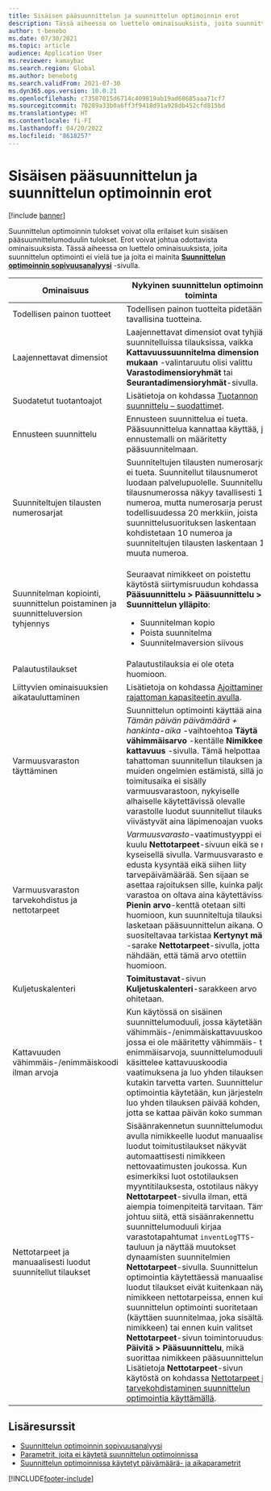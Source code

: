```yaml
---
title: Sisäisen pääsuunnittelun ja suunnittelun optimoinnin erot
description: Tässä aiheessa on luettelo ominaisuuksista, joita suunnittelun optimointi ei vielä tue ja joita ei mainita suunnittelun optimoinnin sopivuusanalyysisivulla.
author: t-benebo
ms.date: 07/30/2021
ms.topic: article
audience: Application User
ms.reviewer: kamaybac
ms.search.region: Global
ms.author: benebotg
ms.search.validFrom: 2021-07-30
ms.dyn365.ops.version: 10.0.21
ms.openlocfilehash: c73587015d6714c409819ab19ad68685aaa71cf7
ms.sourcegitcommit: 70289a33b0a6ff3f9418d91a928db452cfd815bd
ms.translationtype: HT
ms.contentlocale: fi-FI
ms.lasthandoff: 04/20/2022
ms.locfileid: "8618257"
---
```

# <a name="differences-between-built-in-master-planning-and-planning-optimization"></a>Sisäisen pääsuunnittelun ja suunnittelun optimoinnin erot

[!include [banner](../../includes/banner.md)]

Suunnittelun optimoinnin tulokset voivat olla erilaiset kuin sisäisen pääsuunnittelumoduulin tulokset. Erot voivat johtua odottavista ominaisuuksista. Tässä aiheessa on luettelo ominaisuuksista, joita suunnittelun optimointi ei vielä tue ja joita ei mainita **[Suunnittelun optimoinnin sopivuusanalyysi](planning-optimization-fit-analysis.md)** -sivulla.

| Ominaisuus | Nykyinen suunnittelun optimoinnin toiminta |
|---|---|
| Todellisen painon tuotteet | Todellisen painon tuotteita pidetään tavallisina tuotteina.|
| Laajennettavat dimensiot | Laajennettavat dimensiot ovat tyhjiä suunnitelluissa tilauksissa, vaikka **Kattavuussuunnitelma dimension mukaan** -valintaruutu olisi valittu **Varastodimensioryhmät** tai **Seurantadimensioryhmät**-sivulla. |
| Suodatetut tuotantoajot | Lisätietoja on kohdassa [Tuotannon suunnittelu – suodattimet](production-planning.md#filters). |
| Ennusteen suunnittelu | Ennusteen suunnittelua ei tueta. Pääsuunnittelua kannattaa käyttää, jos ennustemalli on määritetty pääsuunnitelmaan. |
| Suunniteltujen tilausten numerosarjat | Suunniteltujen tilausten numerosarjoja ei tueta. Suunnitellut tilausnumerot luodaan palvelupuolelle. Suunnitellussa tilausnumerossa näkyy tavallisesti 10 numeroa, mutta numerosarja perustuu todellisuudessa 20 merkkiin, joista suunnittelusuorituksen laskentaan kohdistetaan 10 numeroa ja suunniteltujen tilausten laskentaan 10 muuta numeroa. |
| Suunnitelman kopiointi, suunnittelun poistaminen ja suunnitteluversion tyhjennys | <p>Seuraavat nimikkeet on poistettu käytöstä siirtymisruudun kohdassa **Pääsuunnittelu \> Pääsuunnittelu \> Suunnittelun ylläpito**:</p><ul><li>Suunnitelman kopio</li><li>Poista suunnitelma</li><li>Suunnitelmaversion siivous</li></ul> |
| Palautustilaukset | Palautustilauksia ei ole oteta huomioon. |
| Liittyvien ominaisuuksien aikatauluttaminen | Lisätietoja on kohdassa [Ajoittaminen rajattoman kapasiteetin avulla](infinite-capacity-planning.md#limitations). |
| Varmuusvaraston täyttäminen | Suunnittelun optimointi käyttää aina *Tämän päivän päivämäärä + hankinta-aika* -vaihtoehtoa **Täytä vähimmäisarvo** -kentälle **Nimikkeen kattavuus** -sivulla. Tämä helpottaa tahattoman suunnitellun tilauksen ja muiden ongelmien estämistä, sillä jos toimitusaika ei sisälly varmuusvarastoon, nykyiselle alhaiselle käytettävissä olevalle varastolle luodut suunnitellut tilaukset viivästyvät aina läpimenoajan vuoksi. |
| Varmuusvaraston tarvekohdistus ja nettotarpeet | *Varmuusvarasto*-vaatimustyyppi ei kuulu **Nettotarpeet**-sivuun eikä se näy kyseisellä sivulla. Varmuusvarasto ei edusta kysyntää eikä siihen liity tarvepäivämäärää. Sen sijaan se asettaa rajoituksen sille, kuinka paljon varastoa on oltava aina käytettävissä. **Pienin arvo**-kenttä otetaan silti huomioon, kun suunniteltuja tilauksia lasketaan pääsuunnittelun aikana. On suositeltavaa tarkistaa **Kertynyt määrä** -sarake **Nettotarpeet**-sivulla, jotta nähdään, että tämä arvo otettiin huomioon. |
| Kuljetuskalenteri | **Toimitustavat**-sivun **Kuljetuskalenteri**-sarakkeen arvo ohitetaan. |
| Kattavuuden vähimmäis-/enimmäiskoodi ilman arvoja| Kun käytössä on sisäinen suunnittelumoduuli, jossa käytetään vähimmäis-/enimmäiskattavuuskoodia, jossa ei ole määritetty vähimmäis- tai enimmäisarvoja, suunnittelumoduuli käsittelee kattavuuskoodia vaatimuksena ja luo yhden tilauksen kutakin tarvetta varten. Suunnittelun optimointia käytetään, kun järjestelmä luo yhden tilauksen päivää kohden, jotta se kattaa päivän koko summan.  |
| Nettotarpeet ja manuaalisesti luodut suunnitellut tilaukset | Sisäänrakennetun suunnittelumoduulin avulla nimikkeelle luodut manuaalisesti luodut toimitustilaukset näkyvät automaattisesti nimikkeen nettovaatimusten joukossa. Kun esimerkiksi luot ostotilauksen myyntitilauksesta, ostotilaus näkyy **Nettotarpeet**-sivulla ilman, että aiempia toimenpiteitä tarvitaan. Tämä johtuu siitä, että sisäänrakennettu suunnittelumoduuli kirjaa varastotapahtumat `inventLogTTS`-tauluun ja näyttää muutokset dynaamisten suunnitelmien **Nettotarpeet**-sivulla. Suunnittelun optimointia käytettäessä manuaalisesti luodut tilaukset eivät kuitenkaan näy nimikkeen nettotarpeissa, ennen kuin suunnittelun optimointi suoritetaan (käyttäen suunnitelmaa, joka sisältää nimikkeen) tai ennen kuin valitset **Nettotarpeet**-sivun toimintoruudussa **Päivitä \> Pääsuunnittelu**, mikä suorittaa nimikkeen pääsuunnittelun. Lisätietoja **Nettotarpeet**-sivun käytöstä on kohdassa [Nettotarpeet ja tarvekohdistaminen suunnittelun optimointia käyttämällä](net-requirements.md). |

## <a name="additional-resources"></a>Lisäresurssit

- [Suunnittelun optimoinnin sopivuusanalyysi](planning-optimization-fit-analysis.md)
- [Parametrit, joita ei käytetä suunnittelun optimoinnissa](not-used-parameters.md)
- [Suunnittelun optimoinnissa käytetyt päivämäärä- ja aikaparametrit](date-time-used.md)

[!INCLUDE[footer-include](../../../includes/footer-banner.md)]
